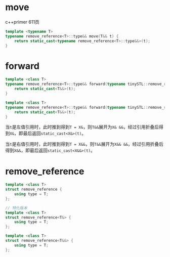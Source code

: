 # move

c++primer 611页

```c++
template <typename T>
typename remove_reference<T>::type&& move(T&& t) {
    return static_cast<typename remove_reference<T>::type&&>(t);
}
```



# forward

```c++
template <class T>
typename remove_reference<T>::type&& forward(typename tinySTL::remove_reference<T>::type& t) noexcept {
    return static_cast<T&&>(t);
}

template <class T>
typename remove_reference<T>::type&& forward(typename tinySTL::remove_reference<T>::type&& t) noexcept {
    return static_cast<T&&>(t);
}
```

当`t`是左值引用时，此时推到得到`T = X&`，则`T&&`展开为`X& &&`，经过引用折叠后得到`X&`，即最后返回`static_cast<X&>(t)`。

当`t`是右值引用时，此时推到得到`T = X&&`，则`T&&`展开为`X&& &&`，经过引用折叠后得到`X&&`，即最后返回`static_cast<X&&>(t)`。





# remove_reference

```c++
template <class T>
struct remove_reference {
    using type = T;
};

// 特化版本
template <class T>
struct remove_reference<T&> {
    using type = T;
};

template <class T>
struct remove_reference<T&&> {
    using type = T;
};
```

